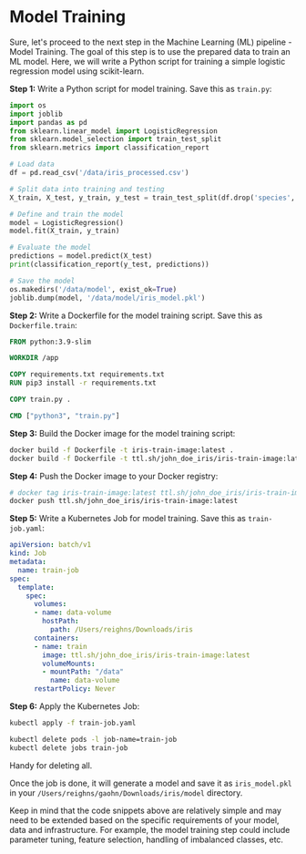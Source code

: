 # Model Training

Sure, let's proceed to the next step in the Machine Learning (ML) pipeline - Model Training. The goal of this step is to use the prepared data to train an ML model. Here, we will write a Python script for training a simple logistic regression model using scikit-learn.

**Step 1:** Write a Python script for model training. Save this as `train.py`:

```python
import os
import joblib
import pandas as pd
from sklearn.linear_model import LogisticRegression
from sklearn.model_selection import train_test_split
from sklearn.metrics import classification_report

# Load data
df = pd.read_csv('/data/iris_processed.csv')

# Split data into training and testing
X_train, X_test, y_train, y_test = train_test_split(df.drop('species', axis=1), df['species'], test_size=0.2)

# Define and train the model
model = LogisticRegression()
model.fit(X_train, y_train)

# Evaluate the model
predictions = model.predict(X_test)
print(classification_report(y_test, predictions))

# Save the model
os.makedirs('/data/model', exist_ok=True)
joblib.dump(model, '/data/model/iris_model.pkl')
```

**Step 2:** Write a Dockerfile for the model training script. Save this as `Dockerfile.train`:

```dockerfile
FROM python:3.9-slim

WORKDIR /app

COPY requirements.txt requirements.txt
RUN pip3 install -r requirements.txt

COPY train.py .

CMD ["python3", "train.py"]
```

**Step 3:** Build the Docker image for the model training script:

```bash
docker build -f Dockerfile -t iris-train-image:latest .
docker build -f Dockerfile -t ttl.sh/john_doe_iris/iris-train-image:latest . # for ttl.sh
```

**Step 4:** Push the Docker image to your Docker registry:

```bash
# docker tag iris-train-image:latest ttl.sh/john_doe_iris/iris-train-image:latest
docker push ttl.sh/john_doe_iris/iris-train-image:latest
```

**Step 5:** Write a Kubernetes Job for model training. Save this as `train-job.yaml`:

```yaml
apiVersion: batch/v1
kind: Job
metadata:
  name: train-job
spec:
  template:
    spec:
      volumes:
      - name: data-volume
        hostPath:
          path: /Users/reighns/Downloads/iris
      containers:
      - name: train
        image: ttl.sh/john_doe_iris/iris-train-image:latest
        volumeMounts:
        - mountPath: "/data"
          name: data-volume
      restartPolicy: Never
```

**Step 6:** Apply the Kubernetes Job:

```bash
kubectl apply -f train-job.yaml
```

```bash
kubectl delete pods -l job-name=train-job
kubectl delete jobs train-job
```

Handy for deleting all.

Once the job is done, it will generate a model and save it as `iris_model.pkl` in your `/Users/reighns/gaohn/Downloads/iris/model` directory.

Keep in mind that the code snippets above are relatively simple and may need to be extended based on the specific requirements of your model, data and infrastructure. For example, the model training step could include parameter tuning, feature selection, handling of imbalanced classes, etc.
